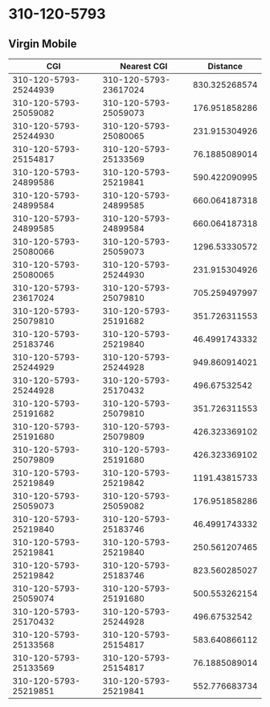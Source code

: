 # 310-120-5793
## Virgin Mobile


| CGI | Nearest CGI | Distance |
|-----|-------------|----------|
| 310-120-5793-25244939 | 310-120-5793-23617024 | 830.325268574 |
| 310-120-5793-25059082 | 310-120-5793-25059073 | 176.951858286 |
| 310-120-5793-25244930 | 310-120-5793-25080065 | 231.915304926 |
| 310-120-5793-25154817 | 310-120-5793-25133569 | 76.1885089014 |
| 310-120-5793-24899586 | 310-120-5793-25219841 | 590.422090995 |
| 310-120-5793-24899584 | 310-120-5793-24899585 | 660.064187318 |
| 310-120-5793-24899585 | 310-120-5793-24899584 | 660.064187318 |
| 310-120-5793-25080066 | 310-120-5793-25059073 | 1296.53330572 |
| 310-120-5793-25080065 | 310-120-5793-25244930 | 231.915304926 |
| 310-120-5793-23617024 | 310-120-5793-25079810 | 705.259497997 |
| 310-120-5793-25079810 | 310-120-5793-25191682 | 351.726311553 |
| 310-120-5793-25183746 | 310-120-5793-25219840 | 46.4991743332 |
| 310-120-5793-25244929 | 310-120-5793-25244928 | 949.860914021 |
| 310-120-5793-25244928 | 310-120-5793-25170432 | 496.67532542 |
| 310-120-5793-25191682 | 310-120-5793-25079810 | 351.726311553 |
| 310-120-5793-25191680 | 310-120-5793-25079809 | 426.323369102 |
| 310-120-5793-25079809 | 310-120-5793-25191680 | 426.323369102 |
| 310-120-5793-25219849 | 310-120-5793-25219842 | 1191.43815733 |
| 310-120-5793-25059073 | 310-120-5793-25059082 | 176.951858286 |
| 310-120-5793-25219840 | 310-120-5793-25183746 | 46.4991743332 |
| 310-120-5793-25219841 | 310-120-5793-25219840 | 250.561207465 |
| 310-120-5793-25219842 | 310-120-5793-25183746 | 823.560285027 |
| 310-120-5793-25059074 | 310-120-5793-25191680 | 500.553262154 |
| 310-120-5793-25170432 | 310-120-5793-25244928 | 496.67532542 |
| 310-120-5793-25133568 | 310-120-5793-25154817 | 583.640866112 |
| 310-120-5793-25133569 | 310-120-5793-25154817 | 76.1885089014 |
| 310-120-5793-25219851 | 310-120-5793-25219841 | 552.776683734 |
